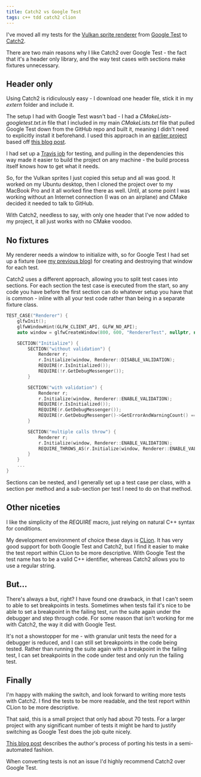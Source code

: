 ```yaml
---
title: Catch2 vs Google Test
tags: c++ tdd catch2 clion
---
```

I've moved all my tests for the
[Vulkan sprite renderer](https://github.com/snorristurluson/vulkan-sprites)
from [Google Test](https://github.com/google/googletest) 
to [Catch2](https://github.com/catchorg/Catch2).

There are two main reasons why I like Catch2 over Google Test - the fact that it's a
header only library, and the way test cases with sections make fixtures unnecessary.

## Header only
Using Catch2 is ridiculously easy - I download one header file, stick it in my *extern*
folder and include it.

The setup I had with Google Test wasn't bad - I had a *CMakeLists-googletest.txt.in* file
that I included in my main *CMakeLists.txt* file that pulled Google Test down from the
GitHub repo and built it, meaning I didn't need to explicitly install it beforehand.
I used this approach in an 
[earlier project](https://github.com/snorristurluson/exsim-physics)
based off [this blog post](https://crascit.com/2015/07/25/cmake-gtest/).

I had set up a 
[Travis job](https://travis-ci.org/snorristurluson/exsim-physics/builds#)
for testing, and pulling in the dependencies this way made it
easier to build the project on any machine - the build process itself knows how to get
what it needs.

So, for the Vulkan sprites I just copied this setup and all was good. It worked on my
Ubuntu desktop, then I cloned the project over to my MacBook Pro and it all worked fine
there as well. Until, at some point I was working without an Internet connection (I was
on an airplane) and CMake decided it needed to talk to GitHub.

With Catch2, needless to say, with only one header that I've now added to my project, it 
all just works with no CMake voodoo.

## No fixtures
My renderer needs a window to initialize with, so for Google Test I had set up a fixture
(see [my previous blog](../TestDrivenVulkan)) for creating and destroying that window
for each test.

Catch2 uses a different approach, allowing you to split test cases into sections. For each
section the test case is executed from the start, so any code you have before the first
section can do whatever setup you have that is common - inline with all your test code
rather than being in a separate fixture class.

```cpp
TEST_CASE("Renderer") {
    glfwInit();
    glfwWindowHint(GLFW_CLIENT_API, GLFW_NO_API);
    auto window = glfwCreateWindow(800, 600, "RendererTest", nullptr, nullptr);

    SECTION("Initialize") {
        SECTION("without validation") {
            Renderer r;
            r.Initialize(window, Renderer::DISABLE_VALIDATION);
            REQUIRE(r.IsInitialized());
            REQUIRE(!r.GetDebugMessenger());
        }

        SECTION("with validation") {
            Renderer r;
            r.Initialize(window, Renderer::ENABLE_VALIDATION);
            REQUIRE(r.IsInitialized());
            REQUIRE(r.GetDebugMessenger());
            REQUIRE(r.GetDebugMessenger()->GetErrorAndWarningCount() == 0);
        }

        SECTION("multiple calls throw") {
            Renderer r;
            r.Initialize(window, Renderer::ENABLE_VALIDATION);
            REQUIRE_THROWS_AS(r.Initialize(window, Renderer::ENABLE_VALIDATION), std::runtime_error);
        }
    }
    ...
}
``` 
Sections can be nested, and I generally set up a test case per class, with a section
per method and a sub-section per test I need to do on that method.

## Other niceties
I like the simplicity of the *REQUIRE* macro, just relying on natural C++ syntax
for conditions.

My development environment of choice these days is
[CLion](https://www.jetbrains.com/clion/). It has very good support for both Google Test
and Catch2, but I find it easier to make the test report within CLion to be more
descriptive. With Google Test the test name has to be a valid C++ identifier, whereas
Catch2 allows you to use a regular string.

## But...
There's always a but, right? I have found one drawback, in that I can't seem to able to
set breakpoints in tests. Sometimes when tests fail it's nice to be able to set a breakpoint
in the failing test, run the suite again under the debugger and step through code. For
some reason that isn't working for me with Catch2, the way it did with Google Test.

It's not a showstopper for me - with granular unit tests the need for a debugger is
reduced, and I can still set breakpoints in the code being tested. Rather than running
the suite again with a breakpoint in the failing test, I can set breakpoints in the code
under test and only run the failing test.

## Finally
I'm happy with making the switch, and look forward to writing more tests with Catch2.
I find the tests to be more readable, and the test report within CLion to be more
descriptive.

That said, this is a small project that only had about 70 tests. For a larger project
with any significant number of tests it might be hard to justify switching as Google
Test does the job quite nicely.

[This blog post](https://anteru.net/blog/2017/from-google-test-to-catch/index.html)
describes the author's process of porting his tests in a semi-automated fashion.

When converting tests is not an issue I'd highly recommend Catch2 over Google Test.
